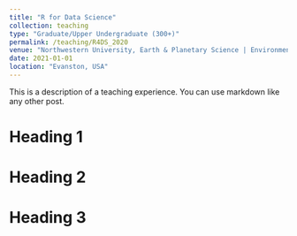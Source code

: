 ```yaml
---
title: "R for Data Science"
collection: teaching
type: "Graduate/Upper Undergraduate (300+)"
permalink: /teaching/R4DS_2020
venue: "Northwestern University, Earth & Planetary Science | Environmental Science | Plant Biology & Conservation"
date: 2021-01-01
location: "Evanston, USA"
---
```


This is a description of a teaching experience. You can use markdown like any other post.

Heading 1
======

Heading 2
======

Heading 3
======
